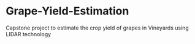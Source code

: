 # Grape-Yield-Estimation
Capstone project to estimate the crop yield of grapes in Vineyards using LIDAR technology 
